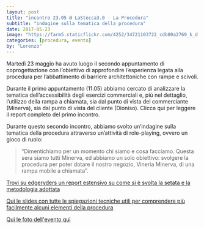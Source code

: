 ```yaml
---
layout: post
title: "incontro 23.05 @ LaStecca3.0 - La Procedura"
subtitle: "indagine sulla tematica della procedura"
date: 2017-05-23
image: "https://farm5.staticflickr.com/4252/34721103722_cdb80a2769_k_d.jpg"
categories: [procedura, evento]
by: "Lorenzo"
---
```

Martedì 23 maggio ha avuto luogo il secondo appuntamento di coprogettazione con l’obiettivo di approfondire l’esperienza legata alla procedura per l’abbattimento di barriere architettoniche con rampe e scivoli.

Durante il primo appuntamento (11.05) abbiamo cercato di analizzare la tematica dell’accessibilità degli esercizi commerciali e, più nel dettaglio, l’utilizzo della rampa a chiamata, sia dal punto di vista del commerciante (Minerva), sia dal punto di vista del cliente (Dioniso). Clicca qui per leggere il report completo del primo incontro.

Durante questo secondo incontro, abbiamo svolto un’indagine sulla tematica della procedura attraverso un’attività di role-playing, ovvero un gioco di ruolo:

> “Dimentichiamo per un momento chi siamo e cosa facciamo. Questa sera siamo tutti Minerva, ed abbiamo un solo obiettivo: svolgere la procedura per poter dotare il nostro negozio, Vineria Minerva, di una rampa mobile a chiamata”.

[Trovi su edgeryders un report estensivo su come si è svolta la setata e la metodologia adottata](https://edgeryders.eu/en/open-rampette-la-procedura-incontro-2305-lastecca30)

[Quì le slides con tutte le spiegazioni tecniche utili per comprendere più facilmente alcuni elementi della procedura ](https://docs.google.com/presentation/d/1lzHEWSHhxOgQtSfgQL7zgcRrO0Ie_1Ty9Wfhyn5P7RU/edit?usp=sharing)

[Quì le foto dell'evento quì](https://www.flickr.com/photos/wemake_cc/albums/72157682301398590)
